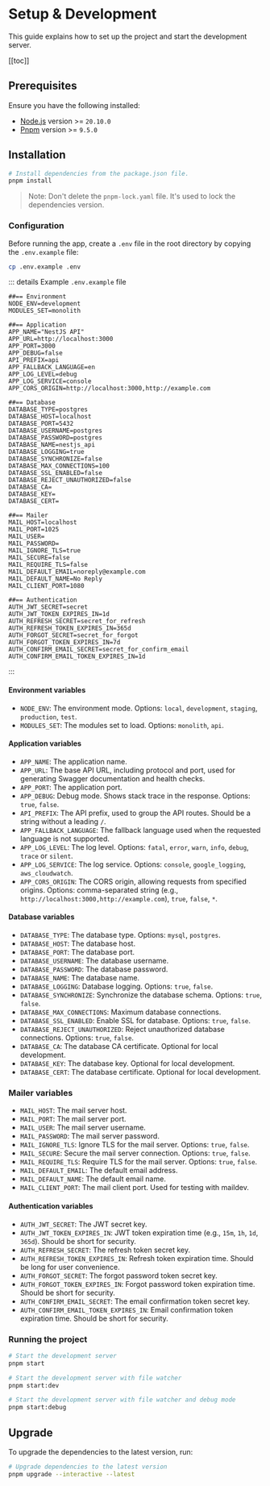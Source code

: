 # Setup & Development

This guide explains how to set up the project and start the development server.

[[toc]]

## Prerequisites

Ensure you have the following installed:

- [Node.js](https://nodejs.org/en) version >= `20.10.0`
- [Pnpm](https://pnpm.io/installation) version >= `9.5.0`

## Installation

```bash
# Install dependencies from the package.json file.
pnpm install
```

> Note: Don't delete the `pnpm-lock.yaml` file. It's used to lock the dependencies version.

### Configuration

Before running the app, create a `.env` file in the root directory by copying the `.env.example` file:

```bash
cp .env.example .env
```

::: details Example `.env.example` file

```env
##== Environment
NODE_ENV=development
MODULES_SET=monolith

##== Application
APP_NAME="NestJS API"
APP_URL=http://localhost:3000
APP_PORT=3000
APP_DEBUG=false
API_PREFIX=api
APP_FALLBACK_LANGUAGE=en
APP_LOG_LEVEL=debug
APP_LOG_SERVICE=console
APP_CORS_ORIGIN=http://localhost:3000,http://example.com

##== Database
DATABASE_TYPE=postgres
DATABASE_HOST=localhost
DATABASE_PORT=5432
DATABASE_USERNAME=postgres
DATABASE_PASSWORD=postgres
DATABASE_NAME=nestjs_api
DATABASE_LOGGING=true
DATABASE_SYNCHRONIZE=false
DATABASE_MAX_CONNECTIONS=100
DATABASE_SSL_ENABLED=false
DATABASE_REJECT_UNAUTHORIZED=false
DATABASE_CA=
DATABASE_KEY=
DATABASE_CERT=

##== Mailer
MAIL_HOST=localhost
MAIL_PORT=1025
MAIL_USER=
MAIL_PASSWORD=
MAIL_IGNORE_TLS=true
MAIL_SECURE=false
MAIL_REQUIRE_TLS=false
MAIL_DEFAULT_EMAIL=noreply@example.com
MAIL_DEFAULT_NAME=No Reply
MAIL_CLIENT_PORT=1080

##== Authentication
AUTH_JWT_SECRET=secret
AUTH_JWT_TOKEN_EXPIRES_IN=1d
AUTH_REFRESH_SECRET=secret_for_refresh
AUTH_REFRESH_TOKEN_EXPIRES_IN=365d
AUTH_FORGOT_SECRET=secret_for_forgot
AUTH_FORGOT_TOKEN_EXPIRES_IN=7d
AUTH_CONFIRM_EMAIL_SECRET=secret_for_confirm_email
AUTH_CONFIRM_EMAIL_TOKEN_EXPIRES_IN=1d
```

:::

#### Environment variables

- `NODE_ENV`: The environment mode. Options: `local`, `development`, `staging`, `production`, `test`.
- `MODULES_SET`: The modules set to load. Options: `monolith`, `api`.

#### Application variables

- `APP_NAME`: The application name.
- `APP_URL`: The base API URL, including protocol and port, used for generating Swagger documentation and health checks.
- `APP_PORT`: The application port.
- `APP_DEBUG`: Debug mode. Shows stack trace in the response. Options: `true`, `false`.
- `API_PREFIX`: The API prefix, used to group the API routes. Should be a string without a leading `/`.
- `APP_FALLBACK_LANGUAGE`: The fallback language used when the requested language is not supported.
- `APP_LOG_LEVEL`: The log level. Options: `fatal`, `error`, `warn`, `info`, `debug`, `trace` or `silent`.
- `APP_LOG_SERVICE`: The log service. Options: `console`, `google_logging`, `aws_cloudwatch`.
- `APP_CORS_ORIGIN`: The CORS origin, allowing requests from specified origins. Options: comma-separated string (e.g., `http://localhost:3000,http://example.com`), `true`, `false`, `*`.

#### Database variables

- `DATABASE_TYPE`: The database type. Options: `mysql`, `postgres`.
- `DATABASE_HOST`: The database host.
- `DATABASE_PORT`: The database port.
- `DATABASE_USERNAME`: The database username.
- `DATABASE_PASSWORD`: The database password.
- `DATABASE_NAME`: The database name.
- `DATABASE_LOGGING`: Database logging. Options: `true`, `false`.
- `DATABASE_SYNCHRONIZE`: Synchronize the database schema. Options: `true`, `false`.
- `DATABASE_MAX_CONNECTIONS`: Maximum database connections.
- `DATABASE_SSL_ENABLED`: Enable SSL for database. Options: `true`, `false`.
- `DATABASE_REJECT_UNAUTHORIZED`: Reject unauthorized database connections. Options: `true`, `false`.
- `DATABASE_CA`: The database CA certificate. Optional for local development.
- `DATABASE_KEY`: The database key. Optional for local development.
- `DATABASE_CERT`: The database certificate. Optional for local development.

### Mailer variables

- `MAIL_HOST`: The mail server host.
- `MAIL_PORT`: The mail server port.
- `MAIL_USER`: The mail server username.
- `MAIL_PASSWORD`: The mail server password.
- `MAIL_IGNORE_TLS`: Ignore TLS for the mail server. Options: `true`, `false`.
- `MAIL_SECURE`: Secure the mail server connection. Options: `true`, `false`.
- `MAIL_REQUIRE_TLS`: Require TLS for the mail server. Options: `true`, `false`.
- `MAIL_DEFAULT_EMAIL`: The default email address.
- `MAIL_DEFAULT_NAME`: The default email name.
- `MAIL_CLIENT_PORT`: The mail client port. Used for testing with maildev.

#### Authentication variables

- `AUTH_JWT_SECRET`: The JWT secret key.
- `AUTH_JWT_TOKEN_EXPIRES_IN`: JWT token expiration time (e.g., `15m`, `1h`, `1d`, `365d`). Should be short for security.
- `AUTH_REFRESH_SECRET`: The refresh token secret key.
- `AUTH_REFRESH_TOKEN_EXPIRES_IN`: Refresh token expiration time. Should be long for user convenience.
- `AUTH_FORGOT_SECRET`: The forgot password token secret key.
- `AUTH_FORGOT_TOKEN_EXPIRES_IN`: Forgot password token expiration time. Should be short for security.
- `AUTH_CONFIRM_EMAIL_SECRET`: The email confirmation token secret key.
- `AUTH_CONFIRM_EMAIL_TOKEN_EXPIRES_IN`: Email confirmation token expiration time. Should be short for security.

### Running the project

```bash
# Start the development server
pnpm start

# Start the development server with file watcher
pnpm start:dev

# Start the development server with file watcher and debug mode
pnpm start:debug
```

## Upgrade

To upgrade the dependencies to the latest version, run:

```bash
# Upgrade dependencies to the latest version
pnpm upgrade --interactive --latest
```
